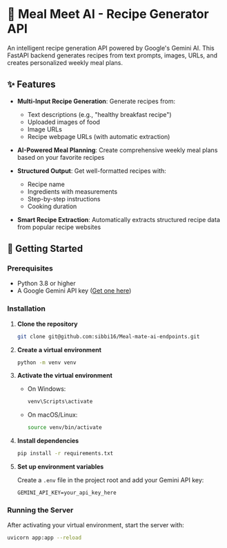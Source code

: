 # 🍳 Meal Meet AI - Recipe Generator API

An intelligent recipe generation API powered by Google's Gemini AI. This FastAPI backend generates recipes from text prompts, images, URLs, and creates personalized weekly meal plans.

## ✨ Features

- **Multi-Input Recipe Generation**: Generate recipes from:
  - Text descriptions (e.g., "healthy breakfast recipe")
  - Uploaded images of food
  - Image URLs
  - Recipe webpage URLs (with automatic extraction)
  
- **AI-Powered Meal Planning**: Create comprehensive weekly meal plans based on your favorite recipes

- **Structured Output**: Get well-formatted recipes with:
  - Recipe name
  - Ingredients with measurements
  - Step-by-step instructions
  - Cooking duration

- **Smart Recipe Extraction**: Automatically extracts structured recipe data from popular recipe websites

## 🚀 Getting Started

### Prerequisites

- Python 3.8 or higher
- A Google Gemini API key ([Get one here](https://makersuite.google.com/app/apikey))

### Installation

1. **Clone the repository**
   ```bash
   git clone git@github.com:sibbi16/Meal-mate-ai-endpoints.git
   ```

2. **Create a virtual environment**
   ```bash
   python -m venv venv
   ```

3. **Activate the virtual environment**
   - On Windows:
     ```bash
     venv\Scripts\activate
     ```
   - On macOS/Linux:
     ```bash
     source venv/bin/activate
     ```

4. **Install dependencies**
   ```bash
   pip install -r requirements.txt
   ```

5. **Set up environment variables**
   
   Create a `.env` file in the project root and add your Gemini API key:
   ```env
   GEMINI_API_KEY=your_api_key_here
   ```

### Running the Server

After activating your virtual environment, start the server with:

```bash
uvicorn app:app --reload
```
